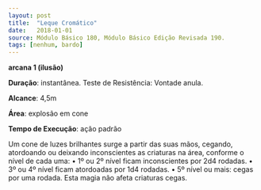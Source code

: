```yaml
---
layout: post
title:  "Leque Cromático"
date:   2018-01-01
source: Módulo Básico 180, Módulo Básico Edição Revisada 190.
tags: [nenhum, bardo]
---
```


**arcana 1 (ilusão)**

**Duração**: instantânea. Teste de Resistência: Vontade anula.

**Alcance**: 4,5m

**Área**: explosão em cone

**Tempo de Execução**: ação padrão

Um cone de luzes brilhantes surge a partir das suas mãos, cegando, atordoando ou deixando inconscientes as criaturas na área, conforme o nível de cada uma:
• 1º ou 2º nível ficam inconscientes por 2d4 rodadas.
• 3º ou 4º nível ficam atordoadas por 1d4 rodadas.
• 5º nível ou mais: cegas por uma rodada.
Esta magia não afeta criaturas cegas.
